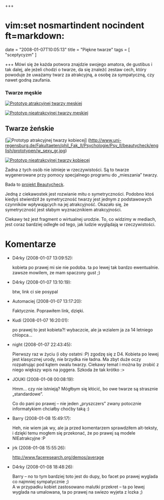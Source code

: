 +++
# vim:set nosmartindent nocindent ft=markdown:
date = "2008-01-07T10:05:13"
title = "Piękne twarze"
tags = [ "sceptycyzm" ]

+++
Mówi się że każda potwora znajdzie swojego amatora, de gustibus i tak dalej,
ale jeżeli chodzi o twarze, da się znaleźć zestaw cech, który powoduje że
uważamy twarz za atrakcyjną, a osobę za sympatyczną, czy nawet godną zaufania.

<!--more-->

### Twarze męskie

[![Prototyp atrakcyjnej twarzy męskiej](http://www.uni-regensburg.de/Fakultaeten/phil_Fak_II/Psychologie/Psy_II/beautycheck/english/prototypen/m_sexy.jpg)](http://www.uni-regensburg.de/Fakultaeten/phil_Fak_II/Psychologie/Psy_II/beautycheck/english/prototypen/m_sexy_gr.jpg)

[![Prototyp nieatrakcyjnej twarzy męskiej](http://www.uni-regensburg.de/Fakultaeten/phil_Fak_II/Psychologie/Psy_II/beautycheck/english/prototypen/m_unsexy.jpg)](http://www.uni-regensburg.de/Fakultaeten/phil_Fak_II/Psychologie/Psy_II/beautycheck/english/prototypen/m_unsexy_gr.jpg)

## Twarze żeńskie

[![Prototyp atrakcyjnej twarzy kobiecej](http://www.uni-regensburg.de/Fakultaeten/phil_Fak_II/Psychologie/Psy_II/beautycheck/english/prototypen/w_sexy.jpg)] (http://www.uni-regensburg.de/Fakultaeten/phil_Fak_II/Psychologie/Psy_II/beautycheck/english/prototypen/w_sexy_gr.jpg)

[![Prototyp nieatrakcyjnej twarzy kobiecej](http://www.uni-regensburg.de/Fakultaeten/phil_Fak_II/Psychologie/Psy_II/beautycheck/english/prototypen/w_unsexy.jpg)](http://www.uni-regensburg.de/Fakultaeten/phil_Fak_II/Psychologie/Psy_II/beautycheck/english/prototypen/w_unsexy_gr.jpg)

Żadna z tych osób nie istnieje w rzeczywistości. Są to twarze wygenerowane przy
pomocy specjalnego programu do „mieszania” twarzy.

Bada to [projekt
Beautycheck](http://www.uni-regensburg.de/Fakultaeten/phil_Fak_II/Psychologie/Psy_II/beautycheck/english/index.htm).

Jedną z ciekawostek jest rozwianie mitu o symetryczności. Podobno ktoś kiedyś
stwierdził że symetryczność twarzy jest jednym z podstawowych czynników
wpływających na jej atrakcyjność. Okazało się, że symetryczność jest słabym
wyznacznikiem atrakcyjności.

Ciekawy też jest fragment o wirtualnej urodzie. To, co widzimy w mediach, jest
coraz bardziej odległe od tego, jak ludzie wyglądają w rzeczywistości.

# Komentarze

* D4rky (2008-01-07 13:09:52): <p>kobieta po prawej mi sie nie podoba. ta po
  lewej tak bardzo ewentualnie.<br /> zawsze mowilem, ze mam spaczony gust
  ;)</p>
* D4rky (2008-01-07 13:10:19): <p>btw, link ci sie posypal</p>
* Automaciej (2008-01-07 13:17:20): <p>Faktycznie. Poprawiłem link, dzięki.</p>
* Kudi (2008-01-07 16:20:01): <p>po prawej to jest kobieta?! wybaczcie, ale ja
  wzialem ja za 14 letniego chlopca&#8230;</p>
* night (2008-01-07 22:43:45): <p>Pierwszy raz w życiu (i oby ostatni :P) zgodzę
  się z D4. Kobieta po lewej jest klasycznej urody, nie brzydka nie ładna. Ma
  zbyt duże oczy rozpatrując pod kątem owalu twarzy. Ciekawy temat i można by
  zrobić z niego większy wpis na joggera. Szkoda że tak krótko :&#62;</p>
* JOUKI (2008-01-08 00:08:19): <p>Hmm&#8230; czy nie istnieją? Mógłbym się
  kłócić, bo owe twarze są strasznie &#8222;standardowe&#8221;. </p>  <p>Co do
  pani po prawej &#8211; nie jeden &#8222;pryszczers&#8221; zwany potocznie
  informatykiem chciałby choćby taką :)</p>
* Barry (2008-01-08 15:49:17): <p>Heh, nie wiem jak wy, ale ja przed komentarzem
  sprawdziłem alt-teksty, i dzięki temu mogłem się przekonać, że po prawej są
  modele NIEatrakcyjne :P</p>
* jrk (2008-01-08 15:55:26): <p>http://www.faceresearch.org/demos/average</p>
* D4rky (2008-01-08 18:48:26): <p>Barry &#8211; no to tym bardziej toto jest do
  dupy, bo facet po prawej wyglada co najmniej sympatycznie ;)<br /> A w
  przypadku kobiet zastosowano malutki przekret &#8211; ta po lewej wyglada na
  umalowana, ta po prawej na swiezo wyjeta z lozka ;)</p>
